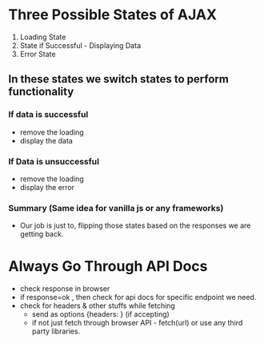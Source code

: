 # Three Possible States of AJAX

1. Loading State
2. State if Successful - Displaying Data
3. Error State

## In these states we switch states to perform functionality

### If data is successful

- remove the loading
- display the data

### If Data is unsuccessful

- remove the loading
- display the error

### Summary (Same idea for vanilla js or any frameworks)

- Our job is just to, flipping those states based on the responses we are getting back.

# Always Go Through API Docs

- check response in browser
- if response=ok , then check for api docs for specific endpoint we need.
- check for headers & other stuffs while fetching
  - send as options {headers: } (if accepting)
  - if not just fetch through browser API - fetch(url) or use any third party libraries.
